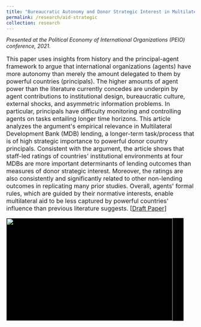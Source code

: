 ```yaml
---
title: "Bureaucratic Autonomy and Donor Strategic Interest in Multilateral Foreign Aid: Rules vs. Influence "
permalink: /research/aid-strategic
collection: research
---
```


<style>
.thumbnailas {
    background-color: black;
    height: 275px;
    display: inline-block; 
    background-size: cover; 
    background-position: center center;
    background-repeat: no-repeat;
}
</style>

*Presented at the Political Economy of International Organizations (PEIO) conference, 2021.*

<p style="font-size: 12pt; width: 100%; text-align: left;">This paper uses insights from history and the principal-agent framework to argue that international organizations (agents) have more autonomy than merely the amount delegated to them by powerful countries (principals). The higher amounts of agent power than the literature currently concedes are underpin by agent contributions to institutional design, bureaucratic culture, external shocks, and asymmetric information problems. In particular, principals have difficulty monitoring and controlling agents on tasks entailing longer time horizons. This article analyzes the argument's empirical relevance in Multilateral Development Bank (MDB) lending, a longer-term task/process that is of high strategic importance to powerful donor country principals. Consistent with the argument, the article shows that staff-led ratings of countries' institutional environments at four MDBs are more important determinants of lending outcomes than measures of donor strategic interest. Moreover, the ratings are also consistently and significantly related to other non-lending outcomes in replicating many prior studies. Overall, agents' formal rules, which are guided by their normative interests, enable multilateral aid to be less captured by powerful countries' influence than previous literature suggests.   [<a href="https://mikedenly.com/files/aid-strategic.pdf">Draft Paper</a>]</p>

<p style="font-size: 12pt; width: 100%; text-align: left;"><img src="/images/foreign_aid.png" class="thumbnailas" style="width: 94%;"></p>